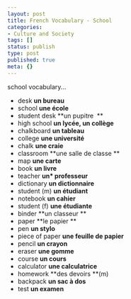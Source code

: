 ```yaml
---
layout: post
title: French Vocabulary - School
categories:
- Culture and Society
tags: []
status: publish
type: post
published: true
meta: {}
---
```

school vocabulary...

- desk **un bureau**   
- school **une école**
- student desk **un pupitre  **
- high school **un lycée, un collège**
- chalkboard **un tableau** 
- college **une université**
- chalk **une craie** 
- classroom **une salle de classe **
- map **une carte**    
- book **un livre**
- teacher **un\* professeur** 
- dictionary **un dictionnaire**
- student (m) **un étudiant** 
- notebook **un cahier**
- student (f) **une étudiante** 
- binder **un classeur **
- paper **le papier **
- pen **un stylo** 
- piece of paper **une feuille de papier**
- pencil **un crayon**    
- eraser **une gomme** 
- course **un cours**
- calculator **une calculatrice**  
- homework **des devoirs **(m)
- backpack **un sac à dos**  
- test **un examen**
